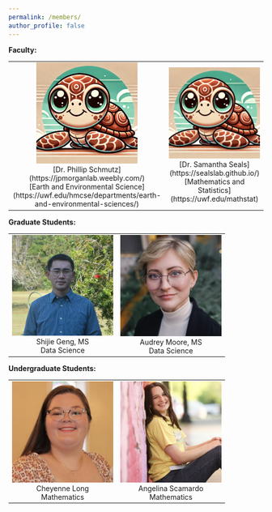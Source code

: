 ```yaml
---
permalink: /members/
author_profile: false
---
```


<b>Faculty:</b><br>

<table style="border: none; border-collapse: collapse; width: 100%;">
  <tr>
    <td style="text-align:center; border: none;">
      <img src="https://raw.githubusercontent.com/CGMlabUWF/cgmlabuwf.github.io/refs/heads/master/files/headshots/turtle.png" width="200"><br>[Dr. Phillip Schmutz](https://jpmorganlab.weebly.com/)<br> [Earth and Environmental Science](https://uwf.edu/hmcse/departments/earth-and-environmental-sciences/)
    </td>
    <td style="text-align:center; border: none;">
      <img src="https://raw.githubusercontent.com/CGMlabUWF/cgmlabuwf.github.io/refs/heads/master/files/headshots/turtle.png" width="200"><br>[Dr. Samantha Seals](https://sealslab.github.io/)<br> [Mathematics and Statistics](https://uwf.edu/mathstat)
    </td>
  </tr>
</table>

<b>Graduate Students:</b><br>

<table style="border: none; border-collapse: collapse; width: 100%;">
  <tr>
    <td style="text-align:center; border: none;">
      <img src="https://raw.githubusercontent.com/sealslab/sealslab.github.io/refs/heads/master/files/headshots/geng_shijie.png" width="200"><br>Shijie Geng, MS<br>Data Science
    </td>
    <td style="text-align:center; border: none;">
      <img src="https://raw.githubusercontent.com/sealslab/sealslab.github.io/refs/heads/master/files/headshots/moore_audrey.jpg" width="200"><br>Audrey Moore, MS<br>Data Science
    </td>
  </tr>
</table>


<b>Undergraduate Students:</b><br>

<table style="border: none; border-collapse: collapse; width: 100%;">
  <tbody>
    <tr>
      <td style="text-align:center; border: none;">
        <img src="https://raw.githubusercontent.com/sealslab/sealslab.github.io/refs/heads/master/files/headshots/long_cheyenne.jpeg" width="200"><br>Cheyenne Long<br>Mathematics
      </td>
      <td style="text-align:center; border: none;">
        <img src="https://raw.githubusercontent.com/sealslab/sealslab.github.io/refs/heads/master/files/headshots/scamardo_angelina.jpg" width="200"><br>Angelina Scamardo<br>Mathematics
      </td>
    </tr>
  </tbody>
</table>


